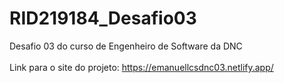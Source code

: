 # RID219184_Desafio03
Desafio 03 do curso de Engenheiro de Software da DNC
<br>
<br>
Link para o site do projeto: https://emanuellcsdnc03.netlify.app/
